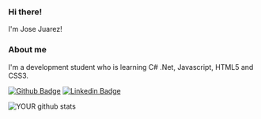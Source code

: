 ### Hi there!

I'm Jose Juarez!

### About me
I'm a development student who is learning C# .Net, Javascript, HTML5 and CSS3.


[![Github Badge](https://img.shields.io/badge/-Github-000?style=flat-square&logo=Github&logoColor=white&link=https://github.com/josejuarezjunior)](https://github.com/josejuarezjunior)
[![Linkedin Badge](https://img.shields.io/badge/-LinkedIn-blue?style=flat-square&logo=Linkedin&logoColor=white&link=https://www.linkedin.com/in/josejuarezjunior/)](https://www.linkedin.com/in/josejuarezsouzajunior/)


![YOUR github stats](https://github-readme-stats.vercel.app/api?username=josejuarezjunior)


